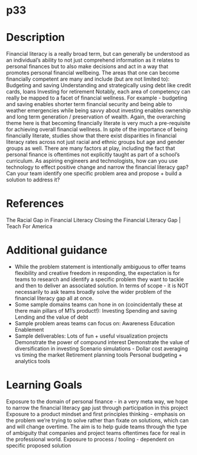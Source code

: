 # p33
# Description
Financial literacy is a really broad term, but can generally be understood as an individual’s ability to not just comprehend information as it
relates to personal finances but to also make decisions and act in a way that promotes personal financial wellbeing.
The areas that one can become financially competent are many and include (but are not limited to):
Budgeting and saving
Understanding and strategically using debt like credit cards, loans
Investing for retirement
Notably, each area of competency can really be mapped to a facet of financial wellness. For example - budgeting and saving enables
shorter term financial security and being able to weather emergencies while being savvy about investing enables ownership and long
term generation / preservation of wealth.
Again, the overarching theme here is that becoming financially literate is very much a pre-requisite for achieving overall financial
wellness.
In spite of the importance of being financially literate, studies show that there exist disparities in financial literacy rates across not just
racial and ethnic groups but age and gender groups as well. There are many factors at play, including the fact that personal finance is
oftentimes not explicitly taught as part of a school’s curriculum.
As aspiring engineers and technologists, how can you use technology to effect positive change and narrow the financial literacy gap?
Can your team identify one specific problem area and propose + build a solution to address it?

# References
The Racial Gap in Financial Literacy
Closing the Financial Literacy Gap | Teach For America
# Additional guidance
- While the problem statement is intentionally ambiguous to offer teams flexibility and creative freedom in responding, the expectation is
for teams to research and identify a specific problem they want to tackle and then to deliver an associated solution. In terms of scope - it
is NOT necessarily to ask teams broadly solve the wider problem of the financial literacy gap all at once.
- Some sample domains teams can hone in on (coincidentally these at there main pillars of M1’s product!):
Investing
Spending and saving
Lending and the value of debt
- Sample problem areas teams can focus on:
Awareness
Education
Enablement
- Sample deliverables:
Lots of fun + useful visualization projects
Demonstrate the power of compound interest
Demonstrate the value of diversification in investing
Scenario simulations - Dollar cost averaging vs timing the market
Retirement planning tools
Personal budgeting + analytics tools

# Learning Goals
Exposure to the domain of personal finance - in a very meta way, we hope to narrow the financial literacy gap just through participation
in this project
Exposure to a product mindset and first principles thinking - emphasis on the problem we’re trying to solve rather than fixate on
solutions, which can and will change overtime. The aim is to help guide teams through the type of ambiguity that companies and project
teams oftentimes face for real in the professional world.
Exposure to process / tooling - dependent on specific proposed solution